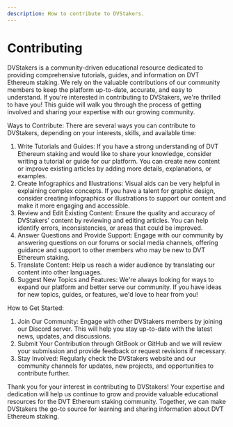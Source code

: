 ```yaml
---
description: How to contribute to DVStakers.
---
```


# Contributing

DVStakers is a community-driven educational resource dedicated to providing comprehensive tutorials, guides, and information on DVT Ethereum staking. We rely on the valuable contributions of our community members to keep the platform up-to-date, accurate, and easy to understand. If you're interested in contributing to DVStakers, we're thrilled to have you! This guide will walk you through the process of getting involved and sharing your expertise with our growing community.

Ways to Contribute: There are several ways you can contribute to DVStakers, depending on your interests, skills, and available time:

1. Write Tutorials and Guides: If you have a strong understanding of DVT Ethereum staking and would like to share your knowledge, consider writing a tutorial or guide for our platform. You can create new content or improve existing articles by adding more details, explanations, or examples.
2. Create Infographics and Illustrations: Visual aids can be very helpful in explaining complex concepts. If you have a talent for graphic design, consider creating infographics or illustrations to support our content and make it more engaging and accessible.
3. Review and Edit Existing Content: Ensure the quality and accuracy of DVStakers' content by reviewing and editing articles. You can help identify errors, inconsistencies, or areas that could be improved.
4. Answer Questions and Provide Support: Engage with our community by answering questions on our forums or social media channels, offering guidance and support to other members who may be new to DVT Ethereum staking.
5. Translate Content: Help us reach a wider audience by translating our content into other languages.
6. Suggest New Topics and Features: We're always looking for ways to expand our platform and better serve our community. If you have ideas for new topics, guides, or features, we'd love to hear from you!

How to Get Started:

1. Join Our Community: Engage with other DVStakers members by joining our Discord server. This will help you stay up-to-date with the latest news, updates, and discussions.
2. Submit Your Contribution through GitBook or GitHub and we will review your submission and provide feedback or request revisions if necessary.
3. Stay Involved: Regularly check the DVStakers website and our community channels for updates, new projects, and opportunities to contribute further.

Thank you for your interest in contributing to DVStakers! Your expertise and dedication will help us continue to grow and provide valuable educational resources for the DVT Ethereum staking community. Together, we can make DVStakers the go-to source for learning and sharing information about DVT Ethereum staking.

